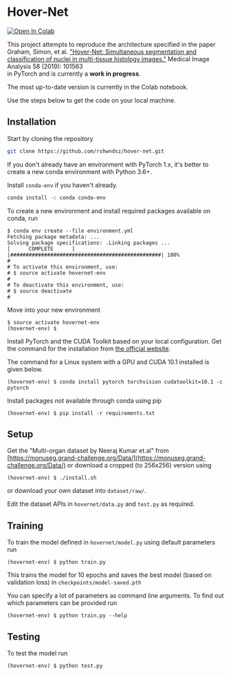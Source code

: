# Hover-Net

[![Open In Colab](https://colab.research.google.com/assets/colab-badge.svg)](https://colab.research.google.com/drive/1QdMKJdhCyy9P9bwiLpcB5MhlkxRNnCYj?usp=sharing)

This project attempts to reproduce the architecture specified in the paper  
Graham, Simon, et al. ["Hover-Net: Simultaneous segmentation and classification of nuclei in multi-tissue histology images."](https://arxiv.org/abs/1812.06499) Medical Image Analysis 58 (2019): 101563  
in PyTorch and is currently a **work in progress**.

The most up-to-date version is currently in the Colab notebook. 

Use the steps below to get the code on your local machine.

## Installation

Start by cloning the repository

```bash
git clone https://github.com/rshwndsz/hover-net.git
```

If you don't already have an environment with PyTorch 1.x, it's better to create a new conda environment with Python 3.6+.

Install `conda-env` if you haven't already.

```bash
conda install -c conda conda-env
```

To create a new environment and install required packages available on conda, run

```console
$ conda env create --file environment.yml 
Fetching package metadata: ...
Solving package specifications: .Linking packages ...
[      COMPLETE      ] |#################################################| 100%
#
# To activate this environment, use:
# $ source activate hovernet-env
#
# To deactivate this environment, use:
# $ source deactivate
#
```

Move into your new environment

```console
$ source activate hovernet-env
(hovernet-env) $
```

Install PyTorch and the CUDA Toolkit based on your local configuration. Get the command for the installation from [the official website](https://pytorch.org/).

The command for a Linux system with a GPU and CUDA 10.1 installed is given below.

```console
(hovernet-env) $ conda install pytorch torchvision cudatoolkit=10.1 -c pytorch
```

Install packages not available through conda using pip

```console
(hovernet-env) $ pip install -r requirements.txt
```

## Setup

Get the "Multi-organ dataset by Neeraj Kumar et.al" from [https://monuseg.grand-challenge.org/Data/](https://monuseg.grand-challenge.org/Data/) or download a cropped (to 256x256) version using

```console
(hovernet-env) $ ./install.sh
```

or download your own dataset into `dataset/raw/`.

Edit the dataset APIs in `hovernet/data.py` and `test.py` as required.

## Training

To train the model defined in `hovernet/model.py` using default parameters run

```console
(hovernet-env) $ python train.py
```

This trains the model for 10 epochs and saves the best model (based on validation loss) in `checkpoints/model-saved.pth`

You can specify a lot of parameters as command line arguments.
To find out which parameters can be provided run

```console
(hovernet-env) $ python train.py --help
```

## Testing

To test the model run

```console
(hovernet-env) $ python test.py
```
